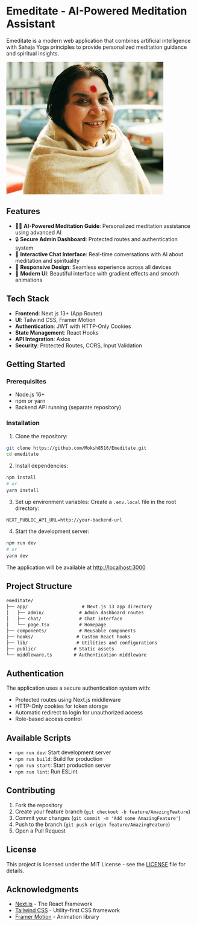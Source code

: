 # Emeditate - AI-Powered Meditation Assistant

Emeditate is a modern web application that combines artificial intelligence with Sahaja Yoga principles to provide personalized meditation guidance and spiritual insights.

![Emeditate App Screenshot](public/heroImage.jpg)

## Features

- 🧘‍♀️ **AI-Powered Meditation Guide**: Personalized meditation assistance using advanced AI
- 🔒 **Secure Admin Dashboard**: Protected routes and authentication system
- 💬 **Interactive Chat Interface**: Real-time conversations with AI about meditation and spirituality
- 📱 **Responsive Design**: Seamless experience across all devices
- 🎨 **Modern UI**: Beautiful interface with gradient effects and smooth animations

## Tech Stack

- **Frontend**: Next.js 13+ (App Router)
- **UI**: Tailwind CSS, Framer Motion
- **Authentication**: JWT with HTTP-Only Cookies
- **State Management**: React Hooks
- **API Integration**: Axios
- **Security**: Protected Routes, CORS, Input Validation

## Getting Started

### Prerequisites

- Node.js 16+ 
- npm or yarn
- Backend API running (separate repository)

### Installation

1. Clone the repository:
```bash
git clone https://github.com/Moksh8516/Emeditate.git
cd emeditate
```

2. Install dependencies:
```bash
npm install
# or
yarn install
```

3. Set up environment variables:
Create a `.env.local` file in the root directory:
```env
NEXT_PUBLIC_API_URL=http://your-backend-url
```

4. Start the development server:
```bash
npm run dev
# or
yarn dev
```

The application will be available at [http://localhost:3000](http://localhost:3000)

## Project Structure

```
emeditate/
├── app/                    # Next.js 13 app directory
│   ├── admin/             # Admin dashboard routes
│   ├── chat/              # Chat interface
│   └── page.tsx           # Homepage
├── components/            # Reusable components
├── hooks/                # Custom React hooks
├── lib/                  # Utilities and configurations
├── public/              # Static assets
└── middleware.ts        # Authentication middleware
```

## Authentication

The application uses a secure authentication system with:
- Protected routes using Next.js middleware
- HTTP-Only cookies for token storage
- Automatic redirect to login for unauthorized access
- Role-based access control

## Available Scripts

- `npm run dev`: Start development server
- `npm run build`: Build for production
- `npm run start`: Start production server
- `npm run lint`: Run ESLint

## Contributing

1. Fork the repository
2. Create your feature branch (`git checkout -b feature/AmazingFeature`)
3. Commit your changes (`git commit -m 'Add some AmazingFeature'`)
4. Push to the branch (`git push origin feature/AmazingFeature`)
5. Open a Pull Request

## License

This project is licensed under the MIT License - see the [LICENSE](LICENSE) file for details.

## Acknowledgments

- [Next.js](https://nextjs.org) - The React Framework
- [Tailwind CSS](https://tailwindcss.com) - Utility-first CSS framework
- [Framer Motion](https://www.framer.com/motion/) - Animation library
